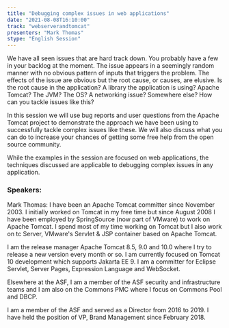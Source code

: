 ```yaml
---
title: "Debugging complex issues in web applications"
date: "2021-08-08T16:10:00" 
track: "webserverandtomcat"
presenters: "Mark Thomas"
stype: "English Session"
---
```

We have all seen issues that are hard track down. You probably have a few in your backlog at the moment. The issue appears in a seemingly random manner with no obvious pattern of inputs that triggers the problem. The effects of the issue are obvious but the root cause, or causes, are elusive. Is the root cause in the application? A library the application is using? Apache Tomcat? The JVM? The OS? A networking issue? Somewhere else? How can you tackle issues like this?
 

 In this session we will use bug reports and user questions from the Apache Tomcat project to demonstrate the approach we have been using to successfully tackle complex issues like these. We will also discuss what you can do to increase your chances of getting some free help from the open source community.
 

 While the examples in the session are focused on web applications, the techniques discussed are applicable to debugging complex issues in any application.
 ### Speakers: 
 Mark Thomas: I have been an Apache Tomcat committer since November 2003. I initially worked on Tomcat in my free time but since August 2008 I have been employed by SpringSource (now part of VMware) to work on Apache Tomcat. I spend most of my time working on Tomcat but I also work on tc Server, VMware's Servlet & JSP container based on Apache Tomcat.

I am the release manager Apache Tomcat 8.5, 9.0 and 10.0 where I try to release a new version every month or so. I am currently focused on Tomcat 10 development which supports Jakarta EE 9. I am a committer for Eclipse Servlet, Server Pages, Expression Language and WebSocket.

Elsewhere at the ASF, I am a member of the ASF security and infrastructure teams and I am also on the Commons PMC where I focus on Commons Pool and DBCP.

I am a member of the ASF and served as a Director from 2016 to 2019. I have held the position of VP, Brand Management since February 2018.